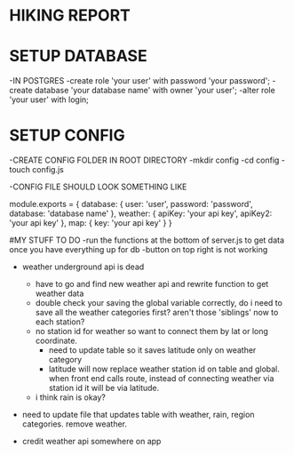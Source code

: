 # HIKING REPORT

# SETUP DATABASE
-IN POSTGRES
  -create role 'your user' with password 'your password';
  -create database 'your database name' with owner 'your user';
  -alter role 'your user' with login;
# SETUP CONFIG
-CREATE CONFIG FOLDER IN ROOT DIRECTORY
  -mkdir config
  -cd config
  -touch config.js

-CONFIG FILE SHOULD LOOK SOMETHING LIKE

  module.exports = {
  database: {
    user: 'user',
    password: 'password',
    database: 'database name'
  },
  weather: {
    apiKey: 'your api key',
    apiKey2: 'your api key'
  },
  map: {
    key: 'your api key'
  }
}


#MY STUFF TO DO
-run the functions at the bottom of server.js to get data once you have everything up for db
-button on top right is not working
- weather underground api is dead 
  - have to go and find new weather api and rewrite function to get weather data 
  - double check your saving the global variable correctly, do i need to save all the weather categories first? aren't those 'siblings' now to each station?
  - no station id for weather so want to connect them by lat or long coordinate. 
    - need to update table so it saves latitude only on weather category
    - latitude will now replace weather station id on table and global. when front end calls route, instead of connecting weather via station id it will be via latitude. 
  - i think rain is okay? 


- need to update file that updates table with weather, rain, region categories. remove weather. 
- credit weather api somewhere on app
